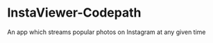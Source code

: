 InstaViewer-Codepath
====================

An app which streams popular photos on Instagram at any given time
